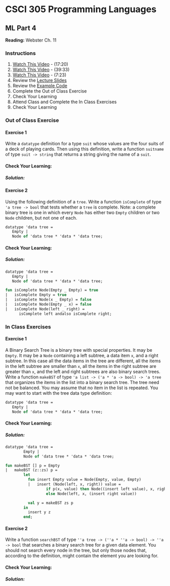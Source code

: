 # CSCI 305 Programming Languages

## ML Part 4

**Reading:** Webster Ch. 11

### Instructions
1. [Watch This Video](https://youtu.be/r-BGR8uxHnE) - (17:20)
2. [Watch This Video](https://youtu.be/COcI32UdYJs) - (39:33)
3. [Watch This Video](https://youtu.be/fwmMFkBREgY) - (7:23)
4. Review the [Lecture Slides](slides/Lecture22.pdf)
5. Review the [Example Code](https://github.com/CSCI305/csci305-ml-examples/blob/master/ml4.sml)
6. Complete the Out of Class Exercise
7. Check Your Learning
8. Attend Class and Complete the In Class Exercises
9. Check Your Learning

### Out of Class Exercise
#### Exercise 1
Write a `datatype` definition for a type `suit` whose values are the four suits of a deck of playing cards. Then using this definition, write a function `suitname` of type `suit -> string` that returns a string giving the name of a `suit`.

#### Check Your Learning:

##### Solution:

#### Exercise 2
Using the following definition of a `tree`. Write a function `isComplete` of type `'a tree -> bool` that tests whether a `tree` is complete. Note: a complete binary tree is one in which every `Node` has either two `Empty` children or two `Node` children, but not one of each.

```ml
datatype 'data tree =
   Empty |
   Node of 'data tree * 'data * 'data tree;
```

#### Check Your Learning:

##### Solution:
```ml
datatype 'data tree =
   Empty |
   Node of 'data tree * 'data * 'data tree;

fun isComplete Node(Empty _ Empty) = true
|   isComplete Empty = true
|   isComplete Node(x _ Empty) = false
|   isComplete Node(Empty _ x) = false
|   isComplete Node(left _ right) =
      isComplete left andalso isComplete right;
```

### In Class Exercises

#### Exercise 1
A Binary Search Tree is a binary tree with special properties. It may be `Empty`. It may be a `Node` containing a left subtree, a data item `x`, and a right subtree. In this case all the data items in the tree are different, all the items in the left subtree are smaller than `x`, all the items in the right subtree are greater than `x`, and the left and right subtrees are also binary search trees. Write a function `makeBST` of type `'a list -> ('a * 'a -> bool) -> 'a tree` that organizes the items in the list into a binary search tree. The tree need not be balanced. You may assume that no item in the list is repeated. You may want to start with the tree data type definition:

```ml
datatype 'data tree =
   Empty |
   Node of 'data tree * 'data * 'data tree;
```

#### Check Your Learning:

##### Solution:
```ml
datatype 'data tree =
        Empty |
        Node of 'data tree * 'data * 'data tree;

fun makeBST [] p = Empty
|   makeBST (z::zs) p =
        let
          fun insert Empty value = Node(Empty, value, Empty)
          |   insert (Node(left, x, right)) value =
                  if p(x, value) then Node((insert left value), x, right)
                  else Node(left, x, (insert right value))

          val y = makeBST zs p
        in
          insert y z
        end;
```

#### Exercise 2
Write a function `searchBST` of type `''a tree -> (''a * ''a -> bool) -> ''a -> bool` that searches a binary search tree for a given data element. You should not search every node in the tree, but only those nodes that, according to the definition, might contain the element you are looking for.

#### Check Your Learning:

##### Solution:

<!-- ```ml
fun searchBST Empty p value = false
|   searchBST (Node(left, x, right)) p value =
      if p(x, value) then searchBST left p value
      else if p(value, x) then searchBST right p value
      else true;
``` -->
